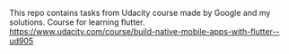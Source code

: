 This repo contains tasks from Udacity course made by Google and my solutions. Course for learning flutter.
https://www.udacity.com/course/build-native-mobile-apps-with-flutter--ud905
